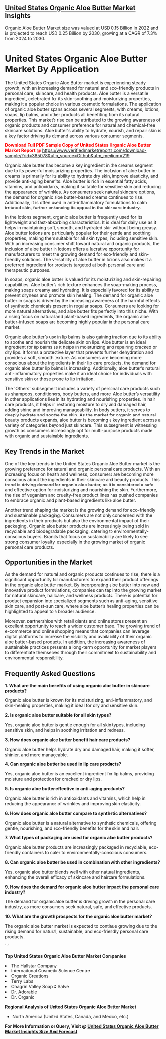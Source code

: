 <h2><a href="https://www.verifiedmarketreports.com/download-sample/?rid=385078&amp;utm_source=Github&amp;utm_medium=219" target="_blank">United States Organic Aloe Butter Market</a> Insights</h2><p>Organic Aloe Butter Market size was valued at USD 0.15 Billion in 2022 and is projected to reach USD 0.25 Billion by 2030, growing at a CAGR of 7.3% from 2024 to 2030.</p><p> <h1>United States Organic Aloe Butter Market By Application</h1> <p>The United States Organic Aloe Butter market is experiencing steady growth, with an increasing demand for natural and eco-friendly products in personal care, skincare, and health products. Aloe butter is a versatile ingredient, celebrated for its skin-soothing and moisturizing properties, making it a popular choice in various cosmetic formulations. The application of organic aloe butter spans across several segments, with creams, lotions, soaps, lip balms, and other products all benefiting from its natural properties. This market’s rise can be attributed to the growing awareness of organic products and consumer preference for natural and chemical-free skincare solutions. Aloe butter's ability to hydrate, nourish, and repair skin is a key factor driving its demand across various consumer segments. <p><span class=""><span style="color: #ff0000;"><strong>Download Full PDF Sample Copy of United States Organic Aloe Butter Market Report</strong> @ </span><a href="https://www.verifiedmarketreports.com/download-sample/?rid=385078&amp;utm_source=Github&amp;utm_medium=219" target="_blank">https://www.verifiedmarketreports.com/download-sample/?rid=385078&amp;utm_source=Github&amp;utm_medium=219</a></span></p> <p>Organic aloe butter has become a key ingredient in the creams segment due to its powerful moisturizing properties. The inclusion of aloe butter in creams is primarily for its ability to hydrate dry skin, improve elasticity, and provide anti-aging benefits. Aloe butter is rich in essential fatty acids, vitamins, and antioxidants, making it suitable for sensitive skin and reducing the appearance of wrinkles. As consumers seek natural skincare options, the demand for organic aloe butter-based creams continues to rise. Additionally, it is often used in anti-inflammatory formulations to calm irritated skin, further enhancing its appeal in the skincare industry.</p> <p>In the lotions segment, organic aloe butter is frequently used for its lightweight and fast-absorbing characteristics. It is ideal for daily use as it helps in maintaining soft, smooth, and hydrated skin without being greasy. Aloe butter lotions are particularly popular for their gentle and soothing properties, making them suitable for all skin types, including sensitive skin. With an increasing consumer shift toward natural and organic products, the inclusion of aloe butter in lotions offers a lucrative opportunity for manufacturers to meet the growing demand for eco-friendly and skin-friendly solutions. The versatility of aloe butter in lotions also makes it a preferred ingredient for products targeted at both personal care and therapeutic purposes.</p> <p>In soaps, organic aloe butter is valued for its moisturizing and skin-repairing capabilities. Aloe butter’s rich texture enhances the soap-making process, making soaps creamy and hydrating. It is especially favored for its ability to prevent dryness and promote skin healing. The demand for organic aloe butter in soaps is driven by the increasing awareness of the harmful effects of synthetic chemicals present in regular soaps. Consumers are looking for more natural alternatives, and aloe butter fits perfectly into this niche. With a rising focus on natural and plant-based ingredients, the organic aloe butter-infused soaps are becoming highly popular in the personal care market.</p> <p>Organic aloe butter’s use in lip balms is also gaining traction due to its ability to soothe and nourish the delicate skin on lips. Aloe butter is an ideal ingredient for lip balms as it helps in moisturizing and repairing cracked or dry lips. It forms a protective layer that prevents further dehydration and provides a soft, smooth texture. As consumers are becoming more conscious about the ingredients in their lip care products, the demand for organic aloe butter lip balms is increasing. Additionally, aloe butter’s natural anti-inflammatory properties make it an ideal choice for individuals with sensitive skin or those prone to lip irritation.</p> <p>The 'Others' subsegment includes a variety of personal care products such as shampoos, conditioners, body butters, and more. Aloe butter’s versatility in other applications lies in its hydrating and nourishing properties. In hair care products, it helps in restoring moisture to dry and damaged hair, adding shine and improving manageability. In body butters, it serves to deeply hydrate and soothe the skin. As the market for organic and natural beauty products expands, aloe butter is becoming a key ingredient across a variety of categories beyond just skincare. This subsegment is witnessing growth as consumers increasingly opt for multi-purpose products made with organic and sustainable ingredients.</p> <h2>Key Trends in the Market</h2> <p>One of the key trends in the United States Organic Aloe Butter market is the growing preference for natural and organic personal care products. With an increasing focus on health and wellness, consumers are becoming more conscious about the ingredients in their skincare and beauty products. This trend is driving demand for organic aloe butter, as it is considered a safe and effective option for moisturizing and nourishing the skin. Furthermore, the rise of veganism and cruelty-free product lines has pushed companies to embrace organic and plant-based ingredients like aloe butter.</p> <p>Another trend shaping the market is the growing demand for eco-friendly and sustainable packaging. Consumers are not only concerned with the ingredients in their products but also the environmental impact of their packaging. Organic aloe butter products are increasingly being sold in recyclable and biodegradable packaging, catering to environmentally-conscious buyers. Brands that focus on sustainability are likely to see strong consumer loyalty, especially in the growing market of organic personal care products.</p> <h2>Opportunities in the Market</h2> <p>As the demand for natural and organic products continues to rise, there is a significant opportunity for manufacturers to expand their product offerings in the organic aloe butter market. By incorporating aloe butter into new and innovative product formulations, companies can tap into the growing market for natural skincare, haircare, and wellness products. There is potential for product expansion into specialized segments such as anti-aging, sensitive skin care, and post-sun care, where aloe butter’s healing properties can be highlighted to appeal to a broader audience.</p> <p>Moreover, partnerships with retail giants and online stores present an excellent opportunity to reach a wider customer base. The growing trend of e-commerce and online shopping means that companies can leverage digital platforms to increase the visibility and availability of their organic aloe butter-based products. In addition, the increasing awareness of sustainable practices presents a long-term opportunity for market players to differentiate themselves through their commitment to sustainability and environmental responsibility.</p> <h2>Frequently Asked Questions</h2> <p><b>1. What are the main benefits of using organic aloe butter in skincare products?</b></p> <p>Organic aloe butter is known for its moisturizing, anti-inflammatory, and skin-healing properties, making it ideal for dry and sensitive skin.</p> <p><b>2. Is organic aloe butter suitable for all skin types?</b></p> <p>Yes, organic aloe butter is gentle enough for all skin types, including sensitive skin, and helps in soothing irritation and redness.</p> <p><b>3. How does organic aloe butter benefit hair care products?</b></p> <p>Organic aloe butter helps hydrate dry and damaged hair, making it softer, shinier, and more manageable.</p> <p><b>4. Can organic aloe butter be used in lip care products?</b></p> <p>Yes, organic aloe butter is an excellent ingredient for lip balms, providing moisture and protection for cracked or dry lips.</p> <p><b>5. Is organic aloe butter effective in anti-aging products?</b></p> <p>Organic aloe butter is rich in antioxidants and vitamins, which help in reducing the appearance of wrinkles and improving skin elasticity.</p> <p><b>6. How does organic aloe butter compare to synthetic alternatives?</b></p> <p>Organic aloe butter is a natural alternative to synthetic chemicals, offering gentle, nourishing, and eco-friendly benefits for the skin and hair.</p> <p><b>7. What types of packaging are used for organic aloe butter products?</b></p> <p>Organic aloe butter products are increasingly packaged in recyclable, eco-friendly containers to cater to environmentally-conscious consumers.</p> <p><b>8. Can organic aloe butter be used in combination with other ingredients?</b></p> <p>Yes, organic aloe butter blends well with other natural ingredients, enhancing the overall efficacy of skincare and haircare formulations.</p> <p><b>9. How does the demand for organic aloe butter impact the personal care industry?</b></p> <p>The demand for organic aloe butter is driving growth in the personal care industry, as more consumers seek natural, safe, and effective products.</p> <p><b>10. What are the growth prospects for the organic aloe butter market?</b></p> <p>The organic aloe butter market is expected to continue growing due to the rising demand for natural, sustainable, and eco-friendly personal care products.</p> ```</p><p><strong>Top United States Organic Aloe Butter Market Companies</strong></p><div data-test-id=""><p><li>The Hallstar Company</li><li> International Cosmetic Science Centre</li><li> Organic Creations</li><li> Terry Labs</li><li> Chagrin Valley Soap & Salve</li><li> Dr. Adorable</li><li> Dr. Organic</li></p><div><strong>Regional Analysis of&nbsp;United States Organic Aloe Butter Market</strong></div><ul><li dir="ltr"><p dir="ltr">North America&nbsp;(United States, Canada, and Mexico, etc.)</p></li></ul><p><strong>For More Information or Query, Visit @&nbsp;</strong><strong><a href="https://www.verifiedmarketreports.com/product/organic-aloe-butter-market/?utm_source=Github&amp;utm_medium=219" target="_blank">United States Organic Aloe Butter Market Insights Size And Forecast</a></strong></p></div>
